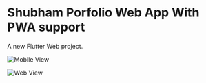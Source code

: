 # Shubham Porfolio Web App With PWA support

A new Flutter Web project.

![Mobile View](https://github.com/Shubham-Narkhede/shubham_portfolio.io/blob/master/collage%20(1)%20(1).png)


![Web View](https://github.com/Shubham-Narkhede/shubham_portfolio.io/blob/master/collage%20(2).png)
